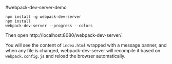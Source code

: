 #webpack-dev-server-demo

```
npm install -g webpack-dev-server 
npm install
webpack-dev-server --progress --colors
```

Then open http://localhost:8080/webpack-dev-server/.

You will see the content of `index.html` wrapped with a message banner, and when any file is changed, webpack-dev-server will recompile it based on `webpack.config.js` and reload the browser automatically.